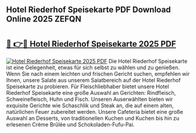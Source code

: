## Hotel Riederhof Speisekarte PDF Download Online 2025 ZEFQN

# <h2><a href="http://gcb54u.nevu.top/?p=Hotel+Riederhof+Speisekarte">🔗 👉🔴 Hotel Riederhof Speisekarte 2025 PDF</a></h2>

[![Hotel Riederhof Speisekarte 2025 PDF](https://i.imgur.com/dBaPXMq.png)](http://gcb54u.nevu.top/?p=Hotel+Riederhof+Speisekarte)
Die Hotel Riederhof Speisekarte ist eine Gelegenheit, etwas für sich selbst zu wählen und zu genießen. Wenn Sie nach einem leichten und frischen Gericht suchen, empfehlen wir Ihnen, unsere Salate aus unserem Salatbereich auf der Hotel Riederhof Speisekarte zu probieren. Für Fleischliebhaber bietet unsere Hotel Riederhof Speisekarte eine große Auswahl an Gerichten: Rindfleisch, Schweinefleisch, Huhn und Fisch. Unseren Auserwählten bieten wir exquisite Gerichte wie Schaschlik und Steak an, die auf einem alten, natürlichen Feuer zubereitet werden. Unsere Cafeteria bietet eine große Auswahl an Desserts, von traditionellen Kuchen und Kuchen bis hin zu erlesenen Crème Brûlée und Schokoladen-Fufu-Pai.
